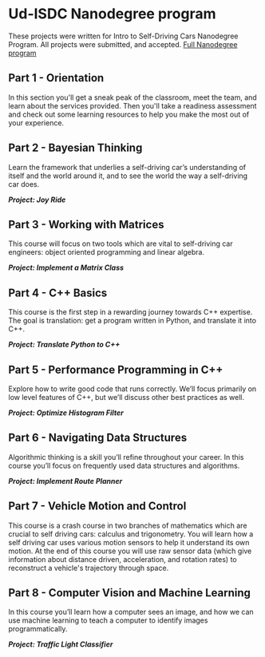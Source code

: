 # Ud-ISDC Nanodegree program

These projects were written for Intro to Self-Driving Cars Nanodegree Program. All projects were submitted, and accepted.
[Full Nanodegree program](https://www.udacity.com/course/intro-to-self-driving-cars--nd113)

## Part 1 - Orientation

In this section you'll get a sneak peak of the classroom, meet the team, and learn about the services provided. Then you'll take a readiness assessment and check out some learning resources to help you make the most out of your experience.

## Part 2 - Bayesian Thinking

Learn the framework that underlies a self-driving car’s understanding of itself and the world around it, and to see the world the way a self-driving car does.

***Project: Joy Ride***

## Part 3 - Working with Matrices

This course will focus on two tools which are vital to self-driving car engineers: object oriented programming and linear algebra.

***Project: Implement a Matrix Class***

## Part 4 - C++ Basics

This course is the first step in a rewarding journey towards C++ expertise. The goal is translation: get a program written in Python, and translate it into C++.

***Project: Translate Python to C++***

## Part 5 - Performance Programming in C++

Explore how to write good code that runs correctly. We’ll focus primarily on low level features of C++, but we’ll discuss other best practices as well.

***Project: Optimize Histogram Filter***

## Part 6 - Navigating Data Structures

Algorithmic thinking is a skill you’ll refine throughout your career. In this course you’ll focus on frequently used data structures and algorithms.

***Project: Implement Route Planner***


## Part 7 - Vehicle Motion and Control
This course is a crash course in two branches of mathematics which are crucial to self driving cars: calculus and trigonometry. You will learn how a self driving car uses various motion sensors to help it understand its own motion.
At the end of this course you will use raw sensor data (which give information about distance driven, acceleration, and rotation rates) to reconstruct a vehicle's trajectory through space.

## Part 8 - Computer Vision and Machine Learning

In this course you’ll learn how a computer sees an image, and how we can use machine learning to teach a computer to identify images programmatically.

***Project: Traffic Light Classifier***
